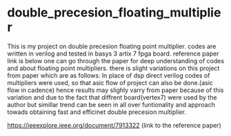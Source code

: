 # double_precesion_floating_multiplier
This is my project on double precesion floating point multiplier.
codes are written in verilog and tested in basys 3 artix 7 fpga board.
reference paper link is below one can go through the paper for deep understanding of codes and about floating point multipliers.
there is slight variations on this project from paper which are as follows:
In place of dsp direct verilog codes of multipliers were used, so that asic flow of project can also be done.(asic flow in cadence)
hence results may slighly varry from paper because of this variation and due to the fact that diffrent board(vertex7) were used by the author but simillar trend can be seen in
all over funtionality and approach towads obtaining fast and efficinet double precesion multiplier.

https://ieeexplore.ieee.org/document/7913322 (link to the reference paper)
